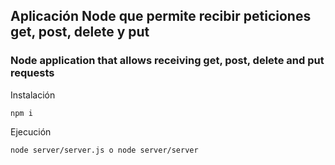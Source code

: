 ## Aplicación Node que permite recibir peticiones get, post, delete y put
### Node application that allows receiving get, post, delete and put requests


Instalación

```
npm i
```


Ejecución
```
node server/server.js o node server/server
```
